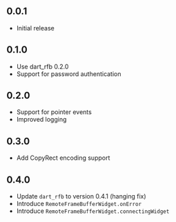 ## 0.0.1

- Initial release

## 0.1.0

- Use dart_rfb 0.2.0
- Support for password authentication

## 0.2.0

- Support for pointer events
- Improved logging

## 0.3.0

- Add CopyRect encoding support

## 0.4.0

- Update `dart_rfb` to version 0.4.1 (hanging fix)
- Introduce `RemoteFrameBufferWidget.onError`
- Introduce `RemoteFrameBufferWidget.connectingWidget`
